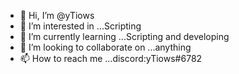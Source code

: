 - 👋 Hi, I’m @yTiows
- 👀 I’m interested in ...Scripting
- 🌱 I’m currently learning ...Scripting and developing
- 💞️ I’m looking to collaborate on ...anything
- 📫 How to reach me ...discord:yTiows#6782

<!---
yTiows/yTiows is a ✨ special ✨ repository because its `README.md` (this file) appears on your GitHub profile.
You can click the Preview link to take a look at your changes.
--->

